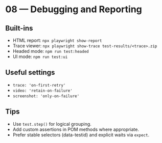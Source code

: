 # 08 — Debugging and Reporting

## Built-ins

- HTML report: `npx playwright show-report`
- Trace viewer: `npx playwright show-trace test-results/<trace>.zip`
- Headed mode: `npm run test:headed`
- UI mode: `npm run test:ui`

## Useful settings

- `trace: 'on-first-retry'`
- `video: 'retain-on-failure'`
- `screenshot: 'only-on-failure'`

## Tips

- Use `test.step()` for logical grouping.
- Add custom assertions in POM methods where appropriate.
- Prefer stable selectors (data-testid) and explicit waits via `expect`.
